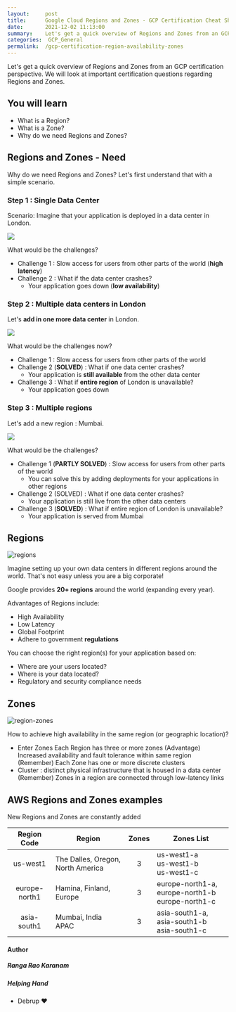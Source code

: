 ```yaml
---
layout:     post
title:      Google Cloud Regions and Zones - GCP Certification Cheat Sheet
date:       2021-12-02 11:13:00
summary:    Let's get a quick overview of Regions and Zones from an GCP certification perspective. We will look at important certification questions regarding Regions and Zones.
categories:  GCP_General
permalink:  /gcp-certification-region-availability-zones
---
```


Let's get a quick overview of Regions and Zones from an GCP certification perspective. We will look at important certification questions regarding Regions and Zones.

## You will learn
- What is a Region?
- What is a Zone?
- Why do we need Regions and Zones?

## Regions and Zones - Need

Why do we need Regions and Zones?
Let's first understand that with a simple scenario.

### Step 1 : Single Data Center

Scenario: Imagine that your application is deployed in a data center in London.

![](/images/aws/vpc/1-SingleDataCenter.png)

What would be the challenges?
- Challenge 1 : Slow access for users from other parts of the world (**high latency**)
- Challenge 2 : What if the data center crashes?
	- Your application goes down (**low availability**)

### Step 2 : Multiple data centers in London

Let's **add in one more data center** in London.

![](/images/aws/vpc/2-2-datacenters-london.png)

What would be the challenges now?
- Challenge 1 : Slow access for users from other parts of the world
- Challenge 2 (**SOLVED**) : What if one data center crashes?
	- Your application is **still available** from the other data center
- Challenge 3 : What if **entire region** of London is unavailable?
	- Your application goes down

### Step 3 : Multiple regions

Let's add a new region : Mumbai.

![](/images/aws/vpc/3-2-datacenters-london-mumbai.png)

What would be the challenges?
- Challenge 1 (**PARTLY SOLVED**) : Slow access for users from other parts of the world
	- You can solve this by adding deployments for your applications in other regions
- Challenge 2 (SOLVED) : What if one data center crashes?
	- Your application is still live from the other data centers
- Challenge 3 (**SOLVED**) : What if entire region of London is unavailable?
	- Your application is served from Mumbai

## Regions

![regions](https://user-images.githubusercontent.com/57451228/144374995-7e68f9ef-fd7a-4810-bc0a-d2fba267b8bf.png)


Imagine setting up your own data centers in different regions around the world. That's not easy unless you are a big corporate!

Google provides **20+ regions** around the world (expanding every year). 

Advantages of Regions include:
- High Availability
- Low Latency
- Global Footprint
- Adhere to government **regulations**

You can choose the right region(s) for your application based on:
- Where are your users located?
- Where is your data located?
- Regulatory and security compliance needs

## Zones

![region-zones](https://user-images.githubusercontent.com/57451228/144375116-fb096b40-fec8-41b7-b7f4-844a74f53748.png)


How to achieve high availability in the same region (or geographic location)?
- Enter Zones
Each Region has three or more zones
(Advantage) Increased availability and fault tolerance within same region
(Remember) Each Zone has one or more discrete clusters
- Cluster : distinct physical infrastructure that is housed in a data center
(Remember) Zones in a region are connected through low-latency links

## AWS Regions and Zones examples

New Regions and Zones are constantly added

| Region Code | Region  | Zones | Zones List |
|:--:|--|:--:|--|
| us-west1   |  The Dalles, Oregon, North America   | 3        | us-west1-a  <BR/>us-west1-b<BR/> us-west1-c      |
|  europe-north1   |   Hamina, Finland, Europe     |   3     |  europe-north1-a, europe-north1-b <BR/>europe-north1-c   |
|asia-south1|Mumbai, India APAC|3|asia-south1-a, asia-south1-b  <BR/>asia-south1-c|


#### Author 
##### Ranga Rao Karanam

##### Helping Hand 
- Debrup ❤️
